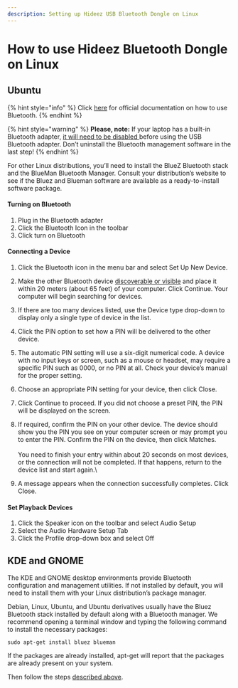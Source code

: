 ```yaml
---
description: Setting up Hideez USB Bluetooth Dongle on Linux
---
```


# How to use Hideez Bluetooth Dongle on Linux

## Ubuntu

{% hint style="info" %}
Click [here](https://help.ubuntu.com/lts/ubuntu-help/bluetooth.html) for official documentation on how to use Bluetooth.
{% endhint %}

{% hint style="warning" %}
**Please, note:** If your laptop has a built-in Bluetooth adapter, [it will need to be disabled ](https://projectgus.com/2014/09/blacklisting-a-single-usb-device-from-linux/)before using the USB Bluetooth adapter. Don’t uninstall the Bluetooth management software in the last step!
{% endhint %}

For other Linux distributions, you’ll need to install the BlueZ Bluetooth stack and the BlueMan Bluetooth Manager. Consult your distribution’s website to see if the Bluez and Blueman software are available as a ready-to-install software package.

#### **Turning on Bluetooth**

1. Plug in the Bluetooth adapter
2. Click the Bluetooth Icon in the toolbar
3. Click turn on Bluetooth

#### **Connecting a Device**

1. Click the Bluetooth icon in the menu bar and select Set Up New Device.
2. Make the other Bluetooth device [discoverable or visible](https://help.ubuntu.com/lts/ubuntu-help/bluetooth-visibility.html) and place it within 20 meters (about 65 feet) of your computer. Click Continue. Your computer will begin searching for devices.
3. If there are too many devices listed, use the Device type drop-down to display only a single type of device in the list.
4. Click the PIN option to set how a PIN will be delivered to the other device.
5. The automatic PIN setting will use a six-digit numerical code. A device with no input keys or screen, such as a mouse or headset, may require a specific PIN such as 0000, or no PIN at all. Check your device’s manual for the proper setting.
6. Choose an appropriate PIN setting for your device, then click Close.
7. Click Continue to proceed. If you did not choose a preset PIN, the PIN will be displayed on the screen.
8. If required, confirm the PIN on your other device. The device should show you the PIN you see on your computer screen or may prompt you to enter the PIN. Confirm the PIN on the device, then click Matches.\
   \
   You need to finish your entry within about 20 seconds on most devices, or the connection will not be completed. If that happens, return to the device list and start again.\

9. A message appears when the connection successfully completes. Click Close.

#### **Set Playback Devices**

1. Click the Speaker icon on the toolbar and select Audio Setup
2. Select the Audio Hardware Setup Tab
3. Click the Profile drop-down box and select Off

## KDE and GNOME

The KDE and GNOME desktop environments provide Bluetooth configuration and management utilities. If not installed by default, you will need to install them with your Linux distribution’s package manager.

Debian, Linux, Ubuntu, and Ubuntu derivatives usually have the Bluez Bluetooth stack installed by default along with a Bluetooth manager. We recommend opening a terminal window and typing the following command to install the necessary packages:

```
sudo apt-get install bluez blueman
```

If the packages are already installed, apt-get will report that the packages are already present on your system.

Then follow the steps [described above](how-to-use-hideez-bluetooth-dongle-on-linux.md#turning-on-bluetooth).

